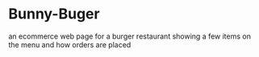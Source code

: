 # Bunny-Buger
an ecommerce web page for a burger restaurant showing a few items on the menu and how orders are placed
